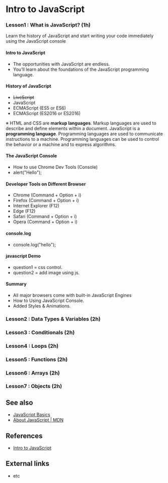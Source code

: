 # Intro to JavaScript

### Lesson1 : What is JavaScript? (1h)
Learn the history of JavaScript and start writing your code immediately using the JavaScript console

#### Intro to JavaScript
- The opportunities with JavaScript are endless.
- You'll learn about the foundations of the JavaScript programming language.

#### History of JavaScript
- ~~LiveScript~~
- JavaScript
- ECMAScript (ES5 or ES6)
- ECMAScript (ES2016 or ES2016)

※ HTML and CSS are __markup languages__. Markup languages are used to describe and define elements within a document. JavaScript is a __programming language__. Programming languages are used to communicate instructions to a machine. Programming languages can be used to control the behavior or a machine and to express algorithms.

#### The JavaScript Console
- How to use Chrome Dev Tools (Console)
- alert("Hello");

#### Developer Tools on Different Browser
- Chrome (Command + Option + i)
- Firefox (Command + Option + i)
- Internet Explorer (F12)
- Edge (F12)
- Safari (Command + Option + i)
- Opera (Command + Option + i)

#### console.log
- console.log("hello");

#### javascript Demo
- question1 = css control.
- question2 = add image using js.

#### Summary
- All major browsers come with built-in JavaScript Engines
- How to Using JavaScript Console.
- Added Styles & Animations.

### Lesson2 : Data Types & Variables (2h)

### Lesson3 : Conditionals (2h)

### Lesson4 : Loops (2h)

### Lesson5 : Functions (2h)

### Lesson6 : Arrays (2h)

### Lesson7 : Objects (2h)


## See also
- [JavaScript Basics](https://in.udacity.com/course/javascript-basics--ud804)
- [About JavaScript | MDN](https://developer.mozilla.org/en-US/docs/Web/JavaScript/About_JavaScript)
## References
- [Intro to JavaScript](https://www.udacity.com/course/intro-to-javascript--ud803)

## External links
- etc
